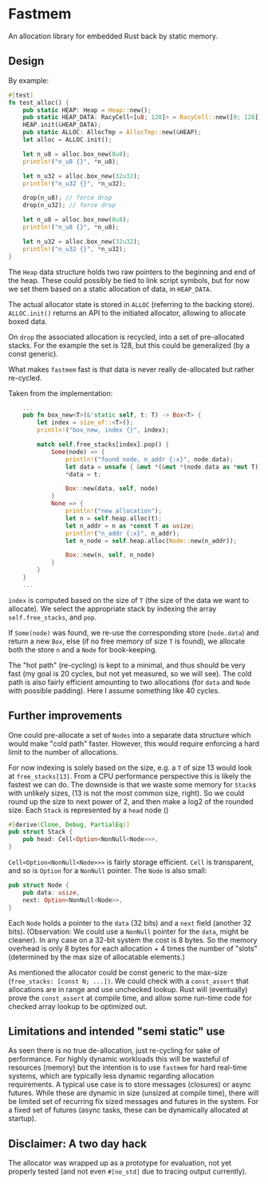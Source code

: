 # Fastmem

An allocation library for embedded Rust back by static memory.

## Design

By example:

```rust
#[test]
fn test_alloc() {
    pub static HEAP: Heap = Heap::new();
    pub static HEAP_DATA: RacyCell<[u8; 128]> = RacyCell::new([0; 128]);
    HEAP.init(&HEAP_DATA);
    pub static ALLOC: AllocTmp = AllocTmp::new(&HEAP);
    let alloc = ALLOC.init();

    let n_u8 = alloc.box_new(8u8);
    println!("n_u8 {}", *n_u8);

    let n_u32 = alloc.box_new(32u32);
    println!("n_u32 {}", *n_u32);

    drop(n_u8); // force drop
    drop(n_u32); // force drop

    let n_u8 = alloc.box_new(8u8);
    println!("n_u8 {}", *n_u8);

    let n_u32 = alloc.box_new(32u32);
    println!("n_u32 {}", *n_u32);
}
```

The `Heap` data structure holds two raw pointers to the beginning and end of the heap. These could possibly be tied to link script symbols, but for now we set them based on a static allocation of data, in `HEAP_DATA`.

The actual allocator state is stored in `ALLOC` (referring to the backing store). `ALLOC.init()` returns an API to the initiated allocator, allowing to allocate boxed data.

On `drop` the associated allocation is recycled, into a set of pre-allocated stacks. For the example the set is 128, but this could be generalized (by a const generic).

What makes `fastmem` fast is that data is never really de-allocated but rather re-cycled.

Taken from the implementation:

``` rust
    ...
    pub fn box_new<T>(&'static self, t: T) -> Box<T> {
        let index = size_of::<T>();
        println!("box_new, index {}", index);

        match self.free_stacks[index].pop() {
            Some(node) => {
                println!("found node, n_addr {:x}", node.data);
                let data = unsafe { &mut *(&mut *(node.data as *mut T)) };
                *data = t;

                Box::new(data, self, node)
            }
            None => {
                println!("new allocation");
                let n = self.heap.alloc(t);
                let n_addr = n as *const T as usize;
                println!("n_addr {:x}", n_addr);
                let n_node = self.heap.alloc(Node::new(n_addr));

                Box::new(n, self, n_node)
            }
        }
    }
    ...
```
`index` is computed based on the size of `T` (the size of the data we want to allocate). We select the appropriate stack by indexing the array `self.free_stacks`, and `pop`.

If `Some(node)` was found, we re-use the corresponding store (`node.data`) and return a new `Box`, else (if no free memory of size `T` is found), we allocate both the store `n` and a `Node` for book-keeping. 

The "hot path" (re-cycling) is kept to a minimal, and thus should be very fast (my goal is 20 cycles, but not yet measured, so we will see). The cold path is also fairly efficient amounting to two allocations (for `data` and `Node` with possible padding). Here I assume something like 40 cycles.

## Further improvements

One could pre-allocate a set of `Nodes` into a separate data structure which would make "cold path" faster. However, this would require enforcing a hard limit to the number of allocations. 

For now indexing is solely based on the size, e.g. a `T` of size 13 would look at `free_stacks[13]`. From a CPU performance perspective this is likely the fastest we can do. The downside is that we waste some memory for `Stack`s with unlikely sizes, (13 is not the most common size, right). So we could round up the size to next power of 2, and then make a log2 of the rounded size. Each `Stack` is represented by a `head` node () 

```rust
#[derive(Clone, Debug, PartialEq)]
pub struct Stack {
    pub head: Cell<Option<NonNull<Node>>>,
}
```

`Cell<Option<NonNull<Node>>>` is fairly storage efficient. `Cell` is transparent, and so is `Option` for a `NonNull` pointer. The `Node` is also small:

```rust
pub struct Node {
    pub data: usize,
    next: Option<NonNull<Node>>,
}
```
Each `Node` holds a pointer to the `data` (32 bits) and a `next` field (another 32 bits). (Observation: We could use a `NonNull` pointer for the `data`, might be cleaner). In any case on a 32-bit system the cost is 8 bytes. So the memory overhead is only 8 bytes for each allocation + 4 times the number of "slots" (determined by the max size of allocatable elements.)

As mentioned the allocator could be const generic to the max-size (`free_stacks: [const N; ...])`. We could check with a `const_assert` that allocations are in range and use unchecked lookup. Rust will (eventually) prove the `const_assert` at compile time, and allow some run-time code for checked array lookup to be optimized out.

## Limitations and intended "semi static" use

As seen there is no true de-allocation, just re-cycling for sake of performance. For highly dynamic workloads this will be wasteful of resources (memory) but the intention is to use `fastmem` for hard real-time systems, which are typically less dynamic regarding allocation requirements. A typical use case is to store messages (closures) or async futures. While these are dynamic in size (unsized at compile time), there will be limited set of recurring fix sized messages and futures in the system. For a fixed set of futures (async tasks, these can be dynamically allocated at startup).

## Disclaimer: A two day hack

The allocator was wrapped up as a prototype for evaluation, not yet properly tested (and not even `#[no_std]` due to tracing output currently).













